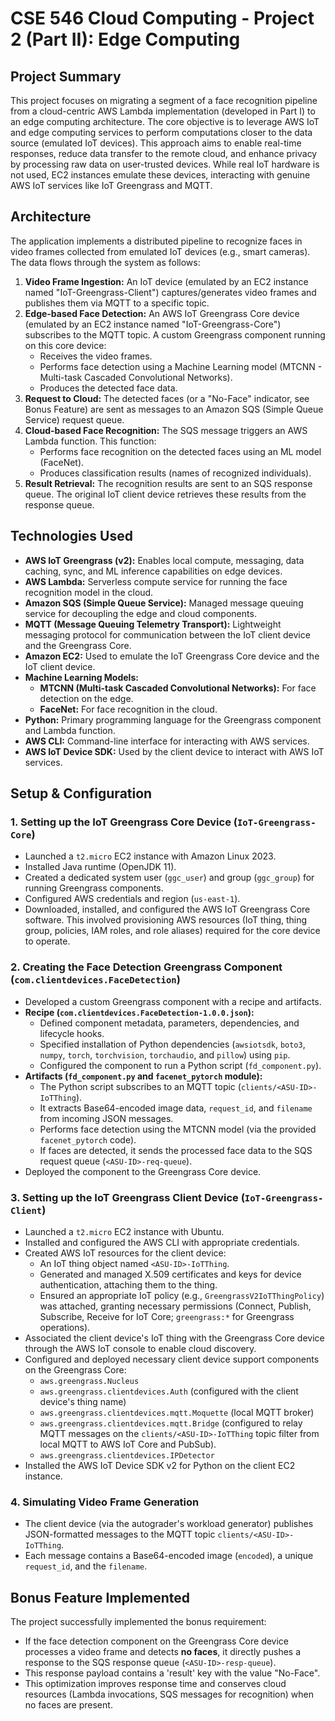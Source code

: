 # CSE 546 Cloud Computing - Project 2 (Part II): Edge Computing

## Project Summary

This project focuses on migrating a segment of a face recognition pipeline from a cloud-centric AWS Lambda implementation (developed in Part I) to an edge computing architecture. The core objective is to leverage AWS IoT and edge computing services to perform computations closer to the data source (emulated IoT devices). This approach aims to enable real-time responses, reduce data transfer to the remote cloud, and enhance privacy by processing raw data on user-trusted devices. While real IoT hardware is not used, EC2 instances emulate these devices, interacting with genuine AWS IoT services like IoT Greengrass and MQTT.

## Architecture

The application implements a distributed pipeline to recognize faces in video frames collected from emulated IoT devices (e.g., smart cameras). The data flows through the system as follows:

1.  **Video Frame Ingestion:** An IoT device (emulated by an EC2 instance named "IoT-Greengrass-Client") captures/generates video frames and publishes them via MQTT to a specific topic.
2.  **Edge-based Face Detection:** An AWS IoT Greengrass Core device (emulated by an EC2 instance named "IoT-Greengrass-Core") subscribes to the MQTT topic. A custom Greengrass component running on this core device:
    - Receives the video frames.
    - Performs face detection using a Machine Learning model (MTCNN - Multi-task Cascaded Convolutional Networks).
    - Produces the detected face data.
3.  **Request to Cloud:** The detected faces (or a "No-Face" indicator, see Bonus Feature) are sent as messages to an Amazon SQS (Simple Queue Service) request queue.
4.  **Cloud-based Face Recognition:** The SQS message triggers an AWS Lambda function. This function:
    - Performs face recognition on the detected faces using an ML model (FaceNet).
    - Produces classification results (names of recognized individuals).
5.  **Result Retrieval:** The recognition results are sent to an SQS response queue. The original IoT client device retrieves these results from the response queue.

## Technologies Used

- **AWS IoT Greengrass (v2):** Enables local compute, messaging, data caching, sync, and ML inference capabilities on edge devices.
- **AWS Lambda:** Serverless compute service for running the face recognition model in the cloud.
- **Amazon SQS (Simple Queue Service):** Managed message queuing service for decoupling the edge and cloud components.
- **MQTT (Message Queuing Telemetry Transport):** Lightweight messaging protocol for communication between the IoT client device and the Greengrass Core.
- **Amazon EC2:** Used to emulate the IoT Greengrass Core device and the IoT client device.
- **Machine Learning Models:**
  - **MTCNN (Multi-task Cascaded Convolutional Networks):** For face detection on the edge.
  - **FaceNet:** For face recognition in the cloud.
- **Python:** Primary programming language for the Greengrass component and Lambda function.
- **AWS CLI:** Command-line interface for interacting with AWS services.
- **AWS IoT Device SDK:** Used by the client device to interact with AWS IoT services.

## Setup & Configuration

### 1. Setting up the IoT Greengrass Core Device (`IoT-Greengrass-Core`)

- Launched a `t2.micro` EC2 instance with Amazon Linux 2023.
- Installed Java runtime (OpenJDK 11).
- Created a dedicated system user (`ggc_user`) and group (`ggc_group`) for running Greengrass components.
- Configured AWS credentials and region (`us-east-1`).
- Downloaded, installed, and configured the AWS IoT Greengrass Core software. This involved provisioning AWS resources (IoT thing, thing group, policies, IAM roles, and role aliases) required for the core device to operate.

### 2. Creating the Face Detection Greengrass Component (`com.clientdevices.FaceDetection`)

- Developed a custom Greengrass component with a recipe and artifacts.
- **Recipe (`com.clientdevices.FaceDetection-1.0.0.json`):**
  - Defined component metadata, parameters, dependencies, and lifecycle hooks.
  - Specified installation of Python dependencies (`awsiotsdk`, `boto3`, `numpy`, `torch`, `torchvision`, `torchaudio`, and `pillow`) using `pip`.
  - Configured the component to run a Python script (`fd_component.py`).
- **Artifacts (`fd_component.py` and `facenet_pytorch` module):**
  - The Python script subscribes to an MQTT topic (`clients/<ASU-ID>-IoTThing`).
  - It extracts Base64-encoded image data, `request_id`, and `filename` from incoming JSON messages.
  - Performs face detection using the MTCNN model (via the provided `facenet_pytorch` code).
  - If faces are detected, it sends the processed face data to the SQS request queue (`<ASU-ID>-req-queue`).
- Deployed the component to the Greengrass Core device.

### 3. Setting up the IoT Greengrass Client Device (`IoT-Greengrass-Client`)

- Launched a `t2.micro` EC2 instance with Ubuntu.
- Installed and configured the AWS CLI with appropriate credentials.
- Created AWS IoT resources for the client device:
  - An IoT thing object named `<ASU-ID>-IoTThing`.
  - Generated and managed X.509 certificates and keys for device authentication, attaching them to the thing.
  - Ensured an appropriate IoT policy (e.g., `GreengrassV2IoTThingPolicy`) was attached, granting necessary permissions (Connect, Publish, Subscribe, Receive for IoT Core; `greengrass:*` for Greengrass operations).
- Associated the client device's IoT thing with the Greengrass Core device through the AWS IoT console to enable cloud discovery.
- Configured and deployed necessary client device support components on the Greengrass Core:
  - `aws.greengrass.Nucleus`
  - `aws.greengrass.clientdevices.Auth` (configured with the client device's thing name)
  - `aws.greengrass.clientdevices.mqtt.Moquette` (local MQTT broker)
  - `aws.greengrass.clientdevices.mqtt.Bridge` (configured to relay MQTT messages on the `clients/<ASU-ID>-IoTThing` topic filter from local MQTT to AWS IoT Core and PubSub).
  - `aws.greengrass.clientdevices.IPDetector`
- Installed the AWS IoT Device SDK v2 for Python on the client EC2 instance.

### 4. Simulating Video Frame Generation

- The client device (via the autograder's workload generator) publishes JSON-formatted messages to the MQTT topic `clients/<ASU-ID>-IoTThing`.
- Each message contains a Base64-encoded image (`encoded`), a unique `request_id`, and the `filename`.

## Bonus Feature Implemented

The project successfully implemented the bonus requirement:

- If the face detection component on the Greengrass Core device processes a video frame and detects **no faces**, it directly pushes a response to the SQS response queue (`<ASU-ID>-resp-queue`).
- This response payload contains a 'result' key with the value "No-Face".
- This optimization improves response time and conserves cloud resources (Lambda invocations, SQS messages for recognition) when no faces are present.
